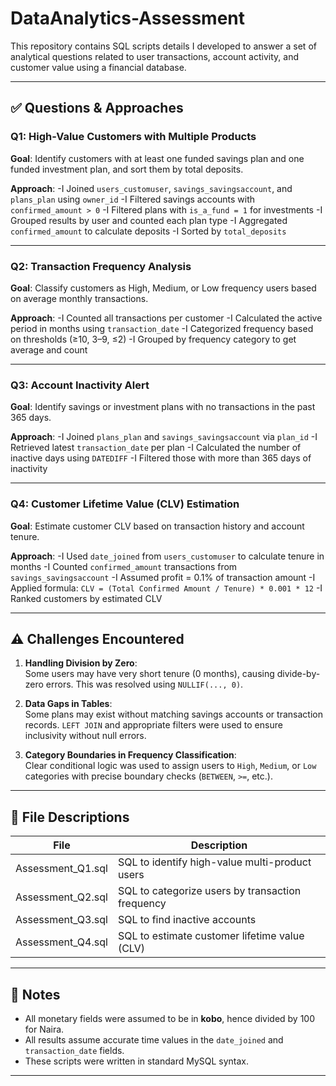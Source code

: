# DataAnalytics-Assessment

This repository contains SQL scripts details I developed to answer a set of analytical questions related to user transactions, account activity, and customer value using a financial database.

---

## ✅ Questions & Approaches

### Q1: High-Value Customers with Multiple Products

**Goal**: Identify customers with at least one funded savings plan and one funded investment plan, and sort them by total deposits.

**Approach**:
-I Joined `users_customuser`, `savings_savingsaccount`, and `plans_plan` using `owner_id`
-I Filtered savings accounts with `confirmed_amount > 0`
-I Filtered plans with `is_a_fund = 1` for investments
-I Grouped results by user and counted each plan type
-I Aggregated `confirmed_amount` to calculate deposits
-I Sorted by `total_deposits`

---

### Q2: Transaction Frequency Analysis

**Goal**: Classify customers as High, Medium, or Low frequency users based on average monthly transactions.

**Approach**:
-I Counted all transactions per customer
-I Calculated the active period in months using `transaction_date`
-I Categorized frequency based on thresholds (≥10, 3–9, ≤2)
-I Grouped by frequency category to get average and count

---

### Q3: Account Inactivity Alert

**Goal**: Identify savings or investment plans with no transactions in the past 365 days.

**Approach**:
-I Joined `plans_plan` and `savings_savingsaccount` via `plan_id`
-I Retrieved latest `transaction_date` per plan
-I Calculated the number of inactive days using `DATEDIFF`
-I Filtered those with more than 365 days of inactivity

---

### Q4: Customer Lifetime Value (CLV) Estimation

**Goal**: Estimate customer CLV based on transaction history and account tenure.

**Approach**:
-I Used `date_joined` from `users_customuser` to calculate tenure in months
-I Counted `confirmed_amount` transactions from `savings_savingsaccount`
-I Assumed profit = 0.1% of transaction amount
-I Applied formula: `CLV = (Total Confirmed Amount / Tenure) * 0.001 * 12`
-I Ranked customers by estimated CLV

---

## ⚠️ Challenges Encountered

1. **Handling Division by Zero**:  
   Some users may have very short tenure (0 months), causing divide-by-zero errors. This was resolved using `NULLIF(..., 0)`.

2. **Data Gaps in Tables**:  
   Some plans may exist without matching savings accounts or transaction records. `LEFT JOIN` and appropriate filters were used to ensure inclusivity without null errors.

3. **Category Boundaries in Frequency Classification**:  
   Clear conditional logic was used to assign users to `High`, `Medium`, or `Low` categories with precise boundary checks (`BETWEEN`, `>=`, etc.).

---

## 📁 File Descriptions

| File              | Description                                     |
|-------------------|-------------------------------------------------|
| Assessment_Q1.sql | SQL to identify high-value multi-product users  |
| Assessment_Q2.sql | SQL to categorize users by transaction frequency |
| Assessment_Q3.sql | SQL to find inactive accounts                   |
| Assessment_Q4.sql | SQL to estimate customer lifetime value (CLV)   |

---

## 📌 Notes
- All monetary fields were assumed to be in **kobo**, hence divided by 100 for Naira.
- All results assume accurate time values in the `date_joined` and `transaction_date` fields.
- These scripts were written in standard MySQL syntax.

---

